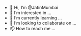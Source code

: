 - 👋 Hi, I’m @JatinMumbai
- 👀 I’m interested in ...
- 🌱 I’m currently learning ...
- 💞️ I’m looking to collaborate on ...
- 📫 How to reach me ...

<!---
JatinMumbai/JatinMumbai is a ✨ special ✨ repository because its `README.md` (this file) appears on your GitHub profile.
You can click the Preview link to take a look at your changes.
--->

